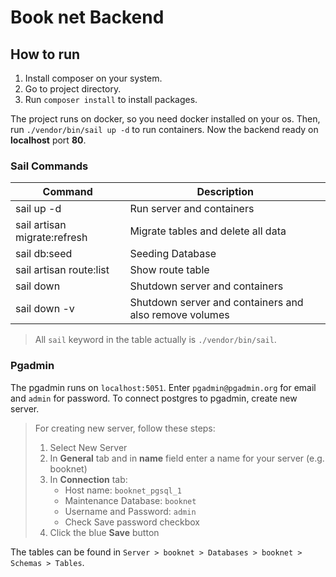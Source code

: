 # Book net Backend

## How to run

1. Install composer on your system.
2. Go to project directory.
3. Run `composer install` to install packages.

The project runs on docker, so you need docker installed on your os. Then, run `./vendor/bin/sail up -d` to run containers. Now the backend ready on **localhost** port **80**.

### Sail Commands

| Command                      | Description                                            |
| ---------------------------- | ------------------------------------------------------ |
| sail up -d                   | Run server and containers                              |
| sail artisan migrate:refresh | Migrate tables and delete all data                     |
| sail db:seed                 | Seeding Database                                       |
| sail artisan route:list      | Show route table                                       |
| sail down                    | Shutdown server and containers                         |
| sail down -v                 | Shutdown server and containers and also remove volumes |

> All `sail` keyword in the table actually is `./vendor/bin/sail`.

### Pgadmin

The pgadmin runs on `localhost:5051`. Enter `pgadmin@pgadmin.org` for email and `admin` for password. To connect postgres to pgadmin, create new server.

> For creating new server, follow these steps:
>
> 1. Select New Server
> 2. In **General** tab and in **name** field enter a name for your server (e.g. booknet)
> 3. In **Connection** tab:
>     - Host name: `booknet_pgsql_1`
>     - Maintenance Database: `booknet`
>     - Username and Password: `admin`
>     - Check Save password checkbox
> 4. Click the blue **Save** button

The tables can be found in `Server > booknet > Databases > booknet > Schemas > Tables`.
